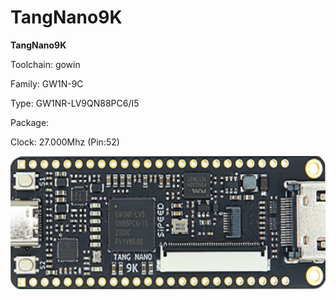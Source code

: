 # TangNano9K
**TangNano9K**

Toolchain: gowin

Family: GW1N-9C

Type: GW1NR-LV9QN88PC6/I5

Package: 

Clock: 27.000Mhz (Pin:52)

![board.png](board.png)

